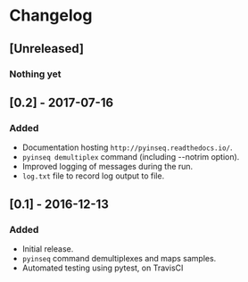 # Changelog

## [Unreleased]
### Nothing yet

## [0.2] - 2017-07-16
### Added
- Documentation hosting `http://pyinseq.readthedocs.io/`.
- `pyinseq demultiplex` command (including --notrim option).
- Improved logging of messages during the run.
- `log.txt` file to record log output to file.

## [0.1] - 2016-12-13
### Added
- Initial release.
- `pyinseq` command demultiplexes and maps samples.
- Automated testing using pytest, on TravisCI
